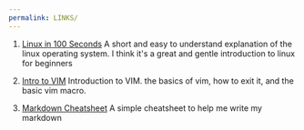 ```yaml
---
permalink: LINKS/
---
```


1. [Linux in 100 Seconds](https://www.youtube.com/watch?v=rrB13utjYV4&pp=ygUOZmlyZXNoaXAgbGludXg%3D)
A short and easy to understand explanation of the linux operating system. I think it's a great and gentle introduction to linux for beginners

2. [Intro to VIM](https://www.youtube.com/watch?v=-txKSRn0qeA&pp=ygUPdmltIGluIDEwMCBzZXRj)
Introduction to VIM. the basics of vim, how to exit it, and the basic vim macro.

3. [Markdown Cheatsheet](https://github.com/adam-p/markdown-here/wiki/Markdown-Cheatsheet)
A simple cheatsheet to help me write my markdown
